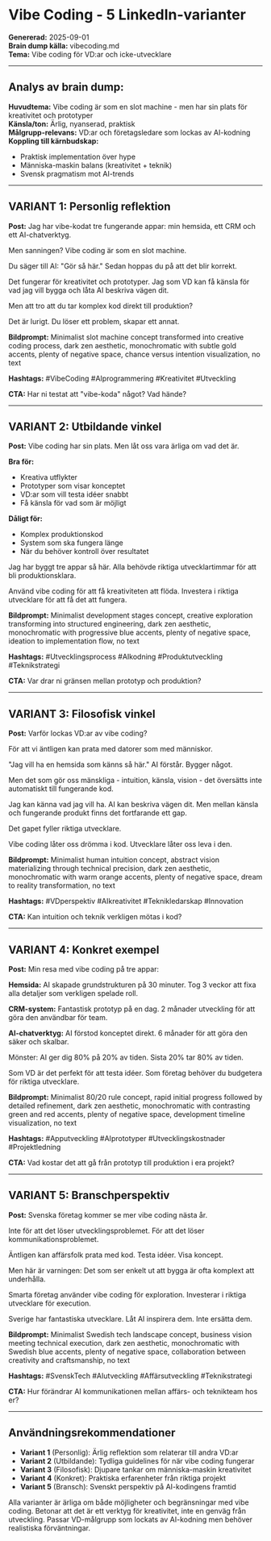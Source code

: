# Vibe Coding - 5 LinkedIn-varianter

**Genererad:** 2025-09-01  
**Brain dump källa:** vibecoding.md  
**Tema:** Vibe coding för VD:ar och icke-utvecklare

---

## Analys av brain dump:

**Huvudtema:** Vibe coding är som en slot machine - men har sin plats för kreativitet och prototyper  
**Känsla/ton:** Ärlig, nyanserad, praktisk  
**Målgrupp-relevans:** VD:ar och företagsledare som lockas av AI-kodning  
**Koppling till kärnbudskap:** 
- Praktisk implementation över hype
- Människa-maskin balans (kreativitet + teknik)
- Svensk pragmatism mot AI-trends

---

## VARIANT 1: Personlig reflektion

**Post:**
Jag har vibe-kodat tre fungerande appar: min hemsida, ett CRM och ett AI-chatverktyg.

Men sanningen? Vibe coding är som en slot machine.

Du säger till AI: "Gör så här." Sedan hoppas du på att det blir korrekt.

Det fungerar för kreativitet och prototyper. Jag som VD kan få känsla för vad jag vill bygga och låta AI beskriva vägen dit.

Men att tro att du tar komplex kod direkt till produktion?

Det är lurigt. Du löser ett problem, skapar ett annat.

**Bildprompt:**
Minimalist slot machine concept transformed into creative coding process, dark zen aesthetic, monochromatic with subtle gold accents, plenty of negative space, chance versus intention visualization, no text

**Hashtags:**
#VibeCoding #AIprogrammering #Kreativitet #Utveckling

**CTA:**
Har ni testat att "vibe-koda" något? Vad hände?

---

## VARIANT 2: Utbildande vinkel

**Post:**
Vibe coding har sin plats. Men låt oss vara ärliga om vad det är.

**Bra för:**
- Kreativa utflykter
- Prototyper som visar konceptet
- VD:ar som vill testa idéer snabbt
- Få känsla för vad som är möjligt

**Dåligt för:**
- Komplex produktionskod
- System som ska fungera länge
- När du behöver kontroll över resultatet

Jag har byggt tre appar så här. Alla behövde riktiga utvecklartimmar för att bli produktionsklara.

Använd vibe coding för att få kreativiteten att flöda. Investera i riktiga utvecklare för att få det att fungera.

**Bildprompt:**
Minimalist development stages concept, creative exploration transforming into structured engineering, dark zen aesthetic, monochromatic with progressive blue accents, plenty of negative space, ideation to implementation flow, no text

**Hashtags:**
#Utvecklingsprocess #AIkodning #Produktutveckling #Teknikstrategi

**CTA:**
Var drar ni gränsen mellan prototyp och produktion?

---

## VARIANT 3: Filosofisk vinkel

**Post:**
Varför lockas VD:ar av vibe coding?

För att vi äntligen kan prata med datorer som med människor.

"Jag vill ha en hemsida som känns så här." AI förstår. Bygger något.

Men det som gör oss mänskliga - intuition, känsla, vision - det översätts inte automatiskt till fungerande kod.

Jag kan känna vad jag vill ha. AI kan beskriva vägen dit. Men mellan känsla och fungerande produkt finns det fortfarande ett gap.

Det gapet fyller riktiga utvecklare.

Vibe coding låter oss drömma i kod. Utvecklare låter oss leva i den.

**Bildprompt:**
Minimalist human intuition concept, abstract vision materializing through technical precision, dark zen aesthetic, monochromatic with warm orange accents, plenty of negative space, dream to reality transformation, no text

**Hashtags:**
#VDperspektiv #AIkreativitet #Teknikledarskap #Innovation

**CTA:**
Kan intuition och teknik verkligen mötas i kod?

---

## VARIANT 4: Konkret exempel

**Post:**
Min resa med vibe coding på tre appar:

**Hemsida:** AI skapade grundstrukturen på 30 minuter. Tog 3 veckor att fixa alla detaljer som verkligen spelade roll.

**CRM-system:** Fantastisk prototyp på en dag. 2 månader utveckling för att göra den användbar för team.

**AI-chatverktyg:** AI förstod konceptet direkt. 6 månader för att göra den säker och skalbar.

Mönster: AI ger dig 80% på 20% av tiden. Sista 20% tar 80% av tiden.

Som VD är det perfekt för att testa idéer. Som företag behöver du budgetera för riktiga utvecklare.

**Bildprompt:**
Minimalist 80/20 rule concept, rapid initial progress followed by detailed refinement, dark zen aesthetic, monochromatic with contrasting green and red accents, plenty of negative space, development timeline visualization, no text

**Hashtags:**
#Apputveckling #AIprototyper #Utvecklingskostnader #Projektledning

**CTA:**
Vad kostar det att gå från prototyp till produktion i era projekt?

---

## VARIANT 5: Branschperspektiv

**Post:**
Svenska företag kommer se mer vibe coding nästa år.

Inte för att det löser utvecklingsproblemet. För att det löser kommunikationsproblemet.

Äntligen kan affärsfolk prata med kod. Testa idéer. Visa koncept.

Men här är varningen: Det som ser enkelt ut att bygga är ofta komplext att underhålla.

Smarta företag använder vibe coding för exploration. Investerar i riktiga utvecklare för execution.

Sverige har fantastiska utvecklare. Låt AI inspirera dem. Inte ersätta dem.

**Bildprompt:**
Minimalist Swedish tech landscape concept, business vision meeting technical execution, dark zen aesthetic, monochromatic with Swedish blue accents, plenty of negative space, collaboration between creativity and craftsmanship, no text

**Hashtags:**
#SvenskTech #AIutveckling #Affärsutveckling #Teknikstrategi

**CTA:**
Hur förändrar AI kommunikationen mellan affärs- och teknikteam hos er?

---

## Användningsrekommendationer

- **Variant 1** (Personlig): Ärlig reflektion som relaterar till andra VD:ar
- **Variant 2** (Utbildande): Tydliga guidelines för när vibe coding fungerar
- **Variant 3** (Filosofisk): Djupare tankar om människa-maskin kreativitet  
- **Variant 4** (Konkret): Praktiska erfarenheter från riktiga projekt
- **Variant 5** (Bransch): Svenskt perspektiv på AI-kodingens framtid

Alla varianter är ärliga om både möjligheter och begränsningar med vibe coding. Betonar att det är ett verktyg för kreativitet, inte en genväg från utveckling. Passar VD-målgrupp som lockats av AI-kodning men behöver realistiska förväntningar.